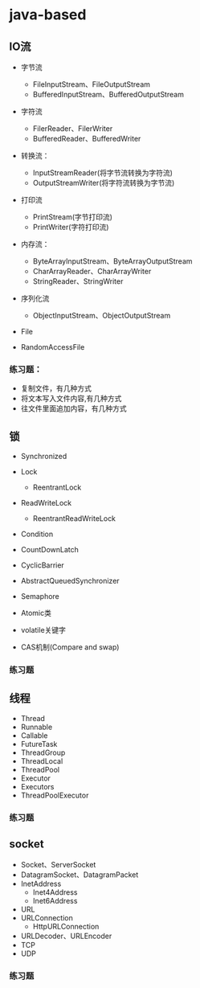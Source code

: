 # java-based


## IO流
- 字节流
  - FileInputStream、FileOutputStream
  - BufferedInputStream、BufferedOutputStream
- 字符流
  - FilerReader、FilerWriter
  - BufferedReader、BufferedWriter
- 转换流：
  - InputStreamReader(将字节流转换为字符流)
  - OutputStreamWriter(将字符流转换为字节流)
- 打印流
  - PrintStream(字节打印流)
  - PrintWriter(字符打印流)
- 内存流：
  - ByteArrayInputStream、ByteArrayOutputStream
  - CharArrayReader、CharArrayWriter
  - StringReader、StringWriter
- 序列化流
  - ObjectInputStream、ObjectOutputStream
    
- File
- RandomAccessFile

### 练习题：
- 复制文件，有几种方式
- 将文本写入文件内容,有几种方式
- 往文件里面追加内容，有几种方式


## 锁
- Synchronized
- Lock
  - ReentrantLock
- ReadWriteLock
  - ReentrantReadWriteLock
- Condition
- CountDownLatch
- CyclicBarrier  
- AbstractQueuedSynchronizer
- Semaphore
  
- Atomic类
- volatile关键字  
- CAS机制(Compare and swap)

### 练习题


## 线程
- Thread
- Runnable
- Callable
- FutureTask  
- ThreadGroup
- ThreadLocal
- ThreadPool
- Executor
- Executors
- ThreadPoolExecutor

### 练习题


## socket
- Socket、ServerSocket
- DatagramSocket、DatagramPacket
- InetAddress
  - Inet4Address
  - Inet6Address
- URL
- URLConnection
  - HttpURLConnection
- URLDecoder、URLEncoder
- TCP
- UDP

### 练习题